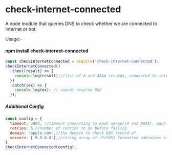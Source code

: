 # check-internet-connected
A node module that queries DNS to check whether we are connected to Internet or not

Usage:- 

#### npm install check-internet-connected

``` javascript
const checkInternetConnected = require('check-internet-connected');
checkInternetConnected()
  .then((result) => {
    console.log(result);//list of A and AAAA records, connected to internet
  })
  .catch((ex) => {
    console.log(ex); // cannot resolve DNS
  });
```

##### Additional Config

``` javascript
const config = {
  timeout: 5000, //timeout connecting to each server(A and AAAA), each try
  retries: 5,//number of retries to do before failing
  domain: 'apple.com',//the domain to check DNS record of
  servers: ['8.8.8.8'],//string array of rfc5952 formatted addresses of DNS servers, default uses the inbuilt system DNS servers.
}
checkInternetConnected(config);
```

